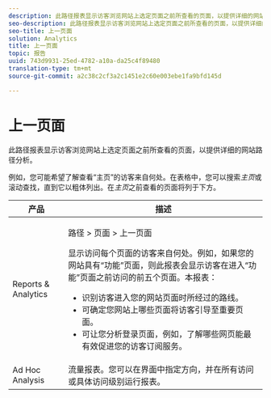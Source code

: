 ```yaml
---
description: 此路径报表显示访客浏览网站上选定页面之前所查看的页面，以提供详细的网站路径分析。
seo-description: 此路径报表显示访客浏览网站上选定页面之前所查看的页面，以提供详细的网站路径分析。
seo-title: 上一页面
solution: Analytics
title: 上一页面
topic: 报告
uuid: 743d9931-25ed-4782-a10a-da25c4f89480
translation-type: tm+mt
source-git-commit: a2c38c2cf3a2c1451e2c60e003ebe1fa9bfd145d

---
```



# 上一页面

此路径报表显示访客浏览网站上选定页面之前所查看的页面，以提供详细的网站路径分析。

例如，您可能希望了解查看“主页”的访客来自何处。在表格中，您可以搜索&#x200B;*主页*&#x200B;或滚动查找，直到它以粗体列出。在&#x200B;*主页*&#x200B;之前查看的页面将列于下方。

<table id="table_25A2182ACEC94E2190F21B82249577E8"> 
 <thead> 
  <tr> 
   <th colname="col1" class="entry"> 产品 </th> 
   <th colname="col2" class="entry"> 描述 </th> 
  </tr> 
 </thead>
 <tbody> 
  <tr> 
   <td colname="col1"> Reports &amp; Analytics </td> 
   <td colname="col2"> <p> <span class="uicontrol"> 路径</span> &gt; <span class="uicontrol">页面</span> &gt; <span class="uicontrol">上一页面</span> </p> <p>显示访问每个页面的访客来自何处。例如，如果您的网站具有“功能”页面，则此报表会显示访客在进入“功能”页面之前访问的前五个页面。本报表： </p> 
    <ul id="ul_940C3FBD466A49CFB0AC56C170997031"> 
     <li id="li_3C27174CC49D4BF7A76227BE1CD44CCC">识别访客进入您的网站页面时所经过的路线。 </li> 
     <li id="li_C2C472CC765C48F8AD97CAE588D8F009">可确定您网站上哪些页面将访客引导至重要页面。 </li> 
     <li id="li_9BB7E05FF12A4E43A26ABC379DF5061C">可让您分析登录页面，例如，了解哪些网页能最有效促进您的访客订阅服务。 </li> 
    </ul> </td> 
  </tr> 
  <tr> 
   <td colname="col1"> Ad Hoc Analysis </td> 
   <td colname="col2"> 流量报表。您可以在界面中指定方向，并在所有访问或具体访问级别运行报表。 </td> 
  </tr> 
 </tbody> 
</table>

